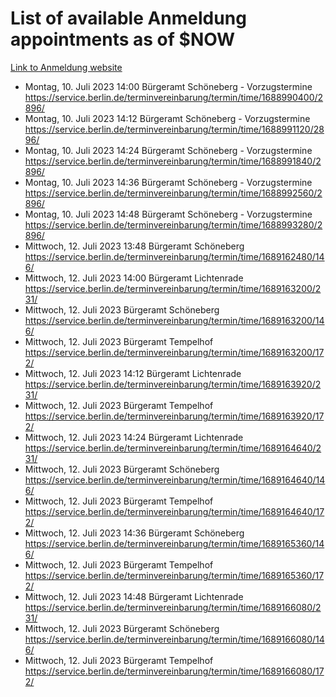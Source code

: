 # List of available Anmeldung appointments as of $NOW
[Link to Anmeldung website](https://service.berlin.de/terminvereinbarung/termin/tag.php?termin=1&anliegen[]=120686&dienstleisterlist=122210,122217,327316,122219,327312,122227,327314,122231,327346,122243,327348,122254,122252,329742,122260,329745,122262,329748,122271,327278,122273,327274,122277,327276,330436,122280,327294,122282,327290,122284,327292,122291,327270,122285,327266,122286,327264,122296,327268,150230,329760,122297,327286,122294,327284,122312,329763,122314,329775,122304,327330,122311,327334,122309,327332,317869,122281,327352,122279,329772,122283,122276,327324,122274,327326,122267,329766,122246,327318,122251,327320,122257,327322,122208,327298,122226,327300&herkunft=http%3A%2F%2Fservice.berlin.de%2Fdienstleistung%2F120686%2F)
- Montag, 10. Juli 2023 14:00 Bürgeramt Schöneberg - Vorzugstermine https://service.berlin.de/terminvereinbarung/termin/time/1688990400/2896/
- Montag, 10. Juli 2023 14:12 Bürgeramt Schöneberg - Vorzugstermine https://service.berlin.de/terminvereinbarung/termin/time/1688991120/2896/
- Montag, 10. Juli 2023 14:24 Bürgeramt Schöneberg - Vorzugstermine https://service.berlin.de/terminvereinbarung/termin/time/1688991840/2896/
- Montag, 10. Juli 2023 14:36 Bürgeramt Schöneberg - Vorzugstermine https://service.berlin.de/terminvereinbarung/termin/time/1688992560/2896/
- Montag, 10. Juli 2023 14:48 Bürgeramt Schöneberg - Vorzugstermine https://service.berlin.de/terminvereinbarung/termin/time/1688993280/2896/
- Mittwoch, 12. Juli 2023 13:48 Bürgeramt Schöneberg https://service.berlin.de/terminvereinbarung/termin/time/1689162480/146/
- Mittwoch, 12. Juli 2023 14:00 Bürgeramt Lichtenrade https://service.berlin.de/terminvereinbarung/termin/time/1689163200/231/
- Mittwoch, 12. Juli 2023  Bürgeramt Schöneberg https://service.berlin.de/terminvereinbarung/termin/time/1689163200/146/
- Mittwoch, 12. Juli 2023  Bürgeramt Tempelhof https://service.berlin.de/terminvereinbarung/termin/time/1689163200/172/
- Mittwoch, 12. Juli 2023 14:12 Bürgeramt Lichtenrade https://service.berlin.de/terminvereinbarung/termin/time/1689163920/231/
- Mittwoch, 12. Juli 2023  Bürgeramt Tempelhof https://service.berlin.de/terminvereinbarung/termin/time/1689163920/172/
- Mittwoch, 12. Juli 2023 14:24 Bürgeramt Lichtenrade https://service.berlin.de/terminvereinbarung/termin/time/1689164640/231/
- Mittwoch, 12. Juli 2023  Bürgeramt Schöneberg https://service.berlin.de/terminvereinbarung/termin/time/1689164640/146/
- Mittwoch, 12. Juli 2023  Bürgeramt Tempelhof https://service.berlin.de/terminvereinbarung/termin/time/1689164640/172/
- Mittwoch, 12. Juli 2023 14:36 Bürgeramt Schöneberg https://service.berlin.de/terminvereinbarung/termin/time/1689165360/146/
- Mittwoch, 12. Juli 2023  Bürgeramt Tempelhof https://service.berlin.de/terminvereinbarung/termin/time/1689165360/172/
- Mittwoch, 12. Juli 2023 14:48 Bürgeramt Lichtenrade https://service.berlin.de/terminvereinbarung/termin/time/1689166080/231/
- Mittwoch, 12. Juli 2023  Bürgeramt Schöneberg https://service.berlin.de/terminvereinbarung/termin/time/1689166080/146/
- Mittwoch, 12. Juli 2023  Bürgeramt Tempelhof https://service.berlin.de/terminvereinbarung/termin/time/1689166080/172/
